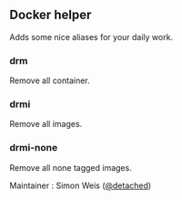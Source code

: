 ## Docker helper

Adds some nice aliases for your daily work.

### drm
Remove all container.

### drmi
Remove all images.

### drmi-none
Remove all none tagged images.

Maintainer : Simon Weis ([@detached](https://github.com/detached))
